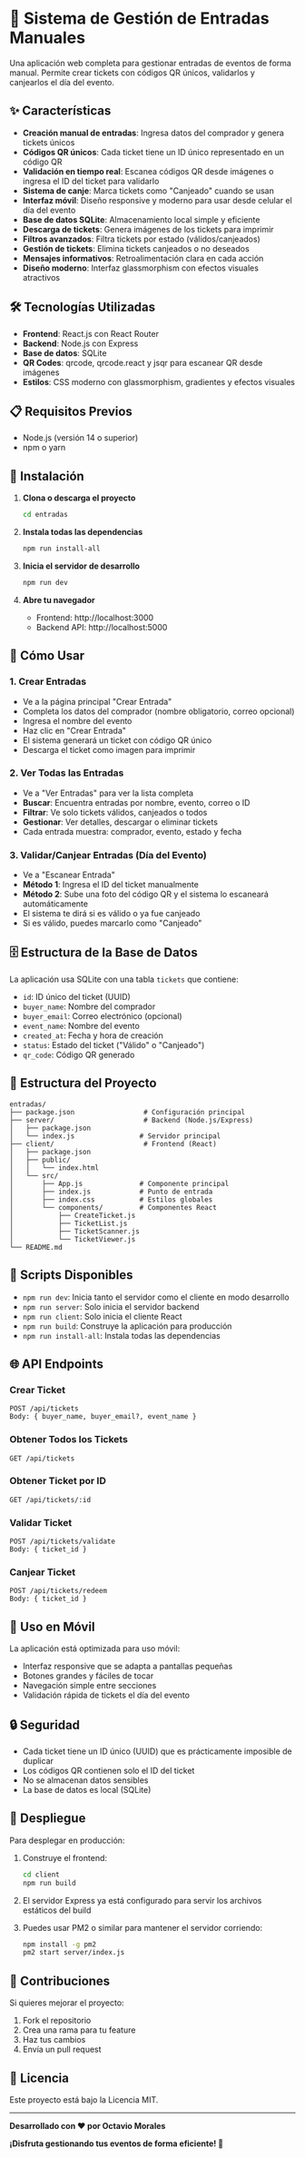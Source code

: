 # 🎫 Sistema de Gestión de Entradas Manuales

Una aplicación web completa para gestionar entradas de eventos de forma manual. Permite crear tickets con códigos QR únicos, validarlos y canjearlos el día del evento.

## ✨ Características

- **Creación manual de entradas**: Ingresa datos del comprador y genera tickets únicos
- **Códigos QR únicos**: Cada ticket tiene un ID único representado en un código QR
- **Validación en tiempo real**: Escanea códigos QR desde imágenes o ingresa el ID del ticket para validarlo
- **Sistema de canje**: Marca tickets como "Canjeado" cuando se usan
- **Interfaz móvil**: Diseño responsive y moderno para usar desde celular el día del evento
- **Base de datos SQLite**: Almacenamiento local simple y eficiente
- **Descarga de tickets**: Genera imágenes de los tickets para imprimir
- **Filtros avanzados**: Filtra tickets por estado (válidos/canjeados)
- **Gestión de tickets**: Elimina tickets canjeados o no deseados
- **Mensajes informativos**: Retroalimentación clara en cada acción
- **Diseño moderno**: Interfaz glassmorphism con efectos visuales atractivos

## 🛠️ Tecnologías Utilizadas

- **Frontend**: React.js con React Router
- **Backend**: Node.js con Express
- **Base de datos**: SQLite
- **QR Codes**: qrcode, qrcode.react y jsqr para escanear QR desde imágenes
- **Estilos**: CSS moderno con glassmorphism, gradientes y efectos visuales

## 📋 Requisitos Previos

- Node.js (versión 14 o superior)
- npm o yarn

## 🚀 Instalación

1. **Clona o descarga el proyecto**
   ```bash
   cd entradas
   ```

2. **Instala todas las dependencias**
   ```bash
   npm run install-all
   ```

3. **Inicia el servidor de desarrollo**
   ```bash
   npm run dev
   ```

4. **Abre tu navegador**
   - Frontend: http://localhost:3000
   - Backend API: http://localhost:5000

## 📱 Cómo Usar

### 1. Crear Entradas
- Ve a la página principal "Crear Entrada"
- Completa los datos del comprador (nombre obligatorio, correo opcional)
- Ingresa el nombre del evento
- Haz clic en "Crear Entrada"
- El sistema generará un ticket con código QR único
- Descarga el ticket como imagen para imprimir

### 2. Ver Todas las Entradas
- Ve a "Ver Entradas" para ver la lista completa
- **Buscar**: Encuentra entradas por nombre, evento, correo o ID
- **Filtrar**: Ve solo tickets válidos, canjeados o todos
- **Gestionar**: Ver detalles, descargar o eliminar tickets
- Cada entrada muestra: comprador, evento, estado y fecha

### 3. Validar/Canjear Entradas (Día del Evento)
- Ve a "Escanear Entrada"
- **Método 1**: Ingresa el ID del ticket manualmente
- **Método 2**: Sube una foto del código QR y el sistema lo escaneará automáticamente
- El sistema te dirá si es válido o ya fue canjeado
- Si es válido, puedes marcarlo como "Canjeado"

## 🗄️ Estructura de la Base de Datos

La aplicación usa SQLite con una tabla `tickets` que contiene:

- `id`: ID único del ticket (UUID)
- `buyer_name`: Nombre del comprador
- `buyer_email`: Correo electrónico (opcional)
- `event_name`: Nombre del evento
- `created_at`: Fecha y hora de creación
- `status`: Estado del ticket ("Válido" o "Canjeado")
- `qr_code`: Código QR generado

## 📁 Estructura del Proyecto

```
entradas/
├── package.json                 # Configuración principal
├── server/                      # Backend (Node.js/Express)
│   ├── package.json
│   └── index.js                # Servidor principal
├── client/                      # Frontend (React)
│   ├── package.json
│   ├── public/
│   │   └── index.html
│   └── src/
│       ├── App.js              # Componente principal
│       ├── index.js            # Punto de entrada
│       ├── index.css           # Estilos globales
│       └── components/         # Componentes React
│           ├── CreateTicket.js
│           ├── TicketList.js
│           ├── TicketScanner.js
│           └── TicketViewer.js
└── README.md
```

## 🔧 Scripts Disponibles

- `npm run dev`: Inicia tanto el servidor como el cliente en modo desarrollo
- `npm run server`: Solo inicia el servidor backend
- `npm run client`: Solo inicia el cliente React
- `npm run build`: Construye la aplicación para producción
- `npm run install-all`: Instala todas las dependencias

## 🌐 API Endpoints

### Crear Ticket
```
POST /api/tickets
Body: { buyer_name, buyer_email?, event_name }
```

### Obtener Todos los Tickets
```
GET /api/tickets
```

### Obtener Ticket por ID
```
GET /api/tickets/:id
```

### Validar Ticket
```
POST /api/tickets/validate
Body: { ticket_id }
```

### Canjear Ticket
```
POST /api/tickets/redeem
Body: { ticket_id }
```

## 📱 Uso en Móvil

La aplicación está optimizada para uso móvil:

- Interfaz responsive que se adapta a pantallas pequeñas
- Botones grandes y fáciles de tocar
- Navegación simple entre secciones
- Validación rápida de tickets el día del evento

## 🔒 Seguridad

- Cada ticket tiene un ID único (UUID) que es prácticamente imposible de duplicar
- Los códigos QR contienen solo el ID del ticket
- No se almacenan datos sensibles
- La base de datos es local (SQLite)

## 🚀 Despliegue

Para desplegar en producción:

1. Construye el frontend:
   ```bash
   cd client
   npm run build
   ```

2. El servidor Express ya está configurado para servir los archivos estáticos del build

3. Puedes usar PM2 o similar para mantener el servidor corriendo:
   ```bash
   npm install -g pm2
   pm2 start server/index.js
   ```

## 🤝 Contribuciones

Si quieres mejorar el proyecto:

1. Fork el repositorio
2. Crea una rama para tu feature
3. Haz tus cambios
4. Envía un pull request

## 📄 Licencia

Este proyecto está bajo la Licencia MIT.

---

**Desarrollado con ❤️ por Octavio Morales**

**¡Disfruta gestionando tus eventos de forma eficiente! 🎉** 